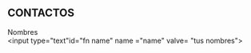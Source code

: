 ## CONTACTOS ##

<label for="name">Nombres</label><br>
<input type="text"id="fn name" name ="name" valve= "tus nombres"><br>
